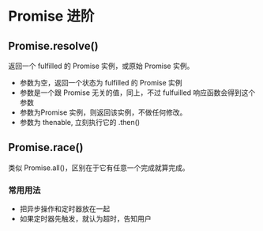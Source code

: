 # Promise 进阶

## Promise.resolve()

返回一个 fulfilled 的 Promise 实例，或原始 Promise 实例。

+ 参数为空，返回一个状态为 fulfilled 的 Promise 实例
+ 参数是一个跟 Promise 无关的值，同上，不过 fulfuilled 响应函数会得到这个参数
+ 参数为Promise 实例，则返回该实例，不做任何修改。
+ 参数为 thenable, 立刻执行它的 .then()

## Promise.race()

类似 Promise.all()，区别在于它有任意一个完成就算完成。

### 常用用法

+ 把异步操作和定时器放在一起
+ 如果定时器先触发，就认为超时，告知用户